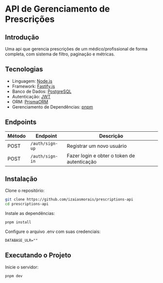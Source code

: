 # API de Gerenciamento de Prescrições

## Introdução
Uma api que gerencia prescrições de um médico/profissional de forma completa, com sistema de filtro, paginação e métricas.

## Tecnologias
- Linguagem: [Node.js](https://nodejs.org)
- Framework: [Fastify.js](https://www.fastify.io)
- Banco de Dados: [PostgreSQL](https://www.postgresql.org)
- Autenticação: [JWT](https://jwt.io)
- ORM: [PrismaORM](https://www.prisma.io)
- Gerenciamento de Dependências: [pnpm](https://pnpm.io)

## Endpoints

| Método | Endpoint                | Descrição                                           |
|--------|-------------------------|-----------------------------------------------------|
| POST   | `/auth/sign-up`         | Registrar um novo usuário                           |
| POST   | `/auth/sign-in`         | Fazer login e obter o token de autenticação         |

## Instalação
Clone o repositório:

```bash
git clone https://github.com/izaiasmorais/prescriptions-api
cd prescriptions-api
```

Instale as dependências:

```bash
pnpm install
```

Configure o arquivo .env com suas credenciais:

```env
DATABASE_ULR=""
```

## Executando o Projeto
Inicie o servidor:

```bash
pnpm dev
```
